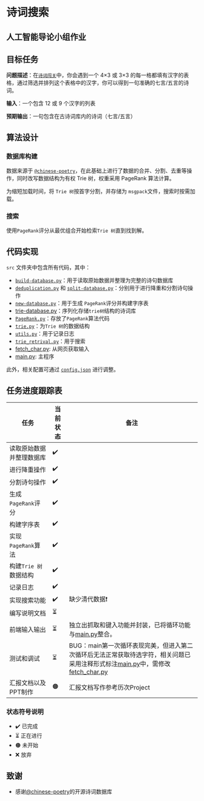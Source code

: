 # 诗词搜索

## 人工智能导论小组作业

## 目标任务

**问题描述**：在[`诗词闯关`](https://www.arealme.com/9-grid-chinese-poem-quiz/cn/)中，你会遇到一个 4×3 或 3×3 的每一格都填有汉字的表格，通过筛选并排列这个表格中的汉字，你可以得到一句准确的七言/五言的诗词。

**输入**：一个包含 12 或 9 个汉字的列表

**预期输出**：一句包含在古诗词库内的诗词（七言/五言）

## 算法设计

### 数据库构建

数据来源于 [`@chinese-poetry`](https://github.com/chinese-poetry/chinese-poetry)，在此基础上进行了数据的合并、分割、去重等操作，同时改写数据结构为有权 Trie 树，权重采用 PageRank 算法计算。

为缩短加载时间，将 `Trie 树`按首字分割，并存储为 ` msgpack `文件，搜索时按需加载。

### 搜索

使用` PageRank `评分从最优组合开始检索` Trie 树 `直到找到解。

## 代码实现

`src` 文件夹中包含所有代码，其中：

- [`build-database.py`](src/build-database.py)：用于读取原始数据并整理为完整的诗句数据库
- [`deduplication.py`](src/deduplication.py) 和 [`split-database.py`](src/split-database.py)：分别用于进行降重和分割诗句操作
- [`new-database.py`](src/new-database.py)：用于生成 `PageRank`评分并构建字序表
- [trie-database.py](src/trie-database.py)：序列化存储`trie树`结构的诗词库
- [`PageRank.py`](src/PageRank.py)：存放了` PageRank `算法代码
- [`trie.py`](src/trie.py)：为`Trie 树`的数据结构
- [`utils.py`](src/utils.py)：用于记录日志
- [`trie_retrival.py`](src/trie_retrieval.py)：用于搜索
- [fetch_char.py](src/fetch_char.py): 从网页获取输入
- [main.py](src/main.py): 主程序

此外，相关配置可通过 [`config.json`](config/config.json) 进行调整。

## 任务进度跟踪表

| 任务                     | 当前状态   | 备注        |
|--------------------------|------------|------------|
| 读取原始数据并整理数据库 | ✔️   |              |
| 进行降重操作             | ✔️   |              |
| 分割诗句操作             | ✔️   |              |
| 生成` PageRank `评分       | ✔️   |              |
| 构建字序表               | ✔️   |              |
| 实现` PageRank `算法       | ✔️   |              |
| 构建` Trie 树 `数据结构     | ✔️   |              |
| 记录日志                 | ✔️   |              |
| 实现搜索功能             | ✔️  | 缺少清代数据❗  |
| 编写说明文档       | ⏳  |   |
| 前端输入输出             | ⏳  | 独立出抓取和键入功能并封装，已将循环功能与[main.py](src/main.py)整合。  |
| 测试和调试               | ⏳ |BUG：main第一次循环表现完美，但进入第二次循环后无法正常获取待选字符，相关问题已采用注释形式标注[main.py](src\main.py)中，需修改[fetch_char.py](src/fetch_char.py)              |
| 汇报文档以及PPT制作    | 🟠  |   汇报文档写作参考历次Project   |

### 状态符号说明

- ✔️ 已完成
- ⏳ 正在进行
- 🟠 未开始
- ❌ 放弃

## 致谢

- 感谢[@chinese-poetry](https://github.com/chinese-poetry)的开源诗词数据库
